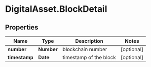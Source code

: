 # DigitalAsset.BlockDetail

## Properties

Name | Type | Description | Notes
------------ | ------------- | ------------- | -------------
**number** | **Number** | blockchain number | [optional] 
**timestamp** | **Date** | timestamp of the block | [optional] 


